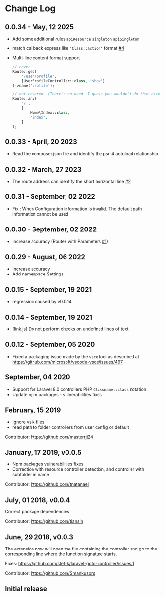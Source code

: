 # Change Log

## 0.0.34 - May, 12 2025

* Add some additional rules `apiResource` `singleton` `apiSingleton`
* match callback express like `'Class::action'` format [#4](https://github.com/377960738/laravel-jump-controller/issues/4#issue-1939487122)
* Multi-line content format support

  ```php
  // cover
  Route::get(
      '/user/profile',
      [UserProfileController::class, 'show']
  )->name('profile');

  // not covered  (There's no need. I guess you wouldn't do that either)
  Route::any(
      '/',
      [
          Home\Index::class,
          'index',
      ]
  );
  ```

## 0.0.33 - April, 20 2023

* Read the composer.json file and identify the psr-4 aotoload relationship

## 0.0.32 - March, 27 2023

* The route address can identify the short horizontal line [#2](https://github.com/377960738/laravel-jump-controller/issues/2#issue-1528608335)

## 0.0.31 - September, 02 2022

* Fix : When Configuration information is invalid. The default path information cannot be used

## 0.0.30 - September, 02 2022

* Increase accuracy (Routes with Parameters [#1](https://github.com/377960738/laravel-goto-controller/issues/1#issue-1357138344))

## 0.0.29 - August, 06 2022

* Increase accuracy
* Add namespace Settings

## 0.0.15 - September, 19 2021

* regression caused by v0.0.14

## 0.0.14 - September, 19 2021

* [link.js] Do not perform checks on undefined lines of text

## 0.0.12 - September, 05 2020

* Fixed a packaging issue made by the `vsce` tool as described at https://github.com/microsoft/vscode-vsce/issues/497

## September, 04 2020

* Support for Laravel 8.0 controllers PHP `Classname::class` notation
* Update npm packages - vulnerabilities fixes

## February, 15 2019

* Ignore vsix files
* read path to folder controllers from user config or default

Contributor: https://github.com/masterrjj24

## January, 17 2019, v0.0.5

* Npm packages vulnerabilities fixes
* Correction with resource controller detection, and controller with subfolder in name

Contributor: https://github.com/tnatanael

## July, 01 2018, v0.0.4

Correct package dependencies

Contributor: https://github.com/tiansin

## June, 29 2018, v0.0.3

The extension now will open the file containing the controller and go to the corresponding line where the function signature starts.

Fixes: https://github.com/stef-k/laravel-goto-controller/issues/1

Contributor: https://github.com/Smankusors

## Initial release
